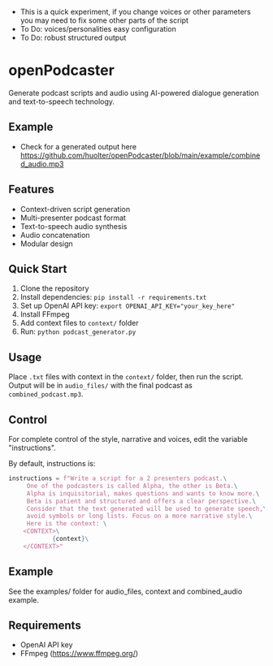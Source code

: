 - This is a quick experiment, if you change voices or other parameters you may need to fix some other parts of the script
- To Do: voices/personalities easy configuration
- To Do: robust structured output

# openPodcaster
Generate podcast scripts and audio using AI-powered dialogue generation and text-to-speech technology.

## Example

- Check for a generated output here https://github.com/huolter/openPodcaster/blob/main/example/combined_audio.mp3

## Features

- Context-driven script generation
- Multi-presenter podcast format
- Text-to-speech audio synthesis
- Audio concatenation
- Modular design

## Quick Start

1. Clone the repository
2. Install dependencies: `pip install -r requirements.txt`
3. Set up OpenAI API key: `export OPENAI_API_KEY="your_key_here"`
4. Install FFmpeg
5. Add context files to `context/` folder
6. Run: `python podcast_generator.py`

## Usage

Place `.txt` files with context in the `context/` folder, then run the script. Output will be in `audio_files/` with the final podcast as `combined_podcast.mp3`.

## Control

For complete control of the style, narrative and voices, edit the variable "instructions". 

By default, instructions is:

```python
instructions = f"Write a script for a 2 presenters podcast.\
     One of the podcasters is called Alpha, the other is Beta.\
     Alpha is inquisitorial, makes questions and wants to know more.\
     Beta is patient and structured and offers a clear perspective.\
     Consider that the text generated will be used to generate speech,\
     avoid symbols or long lists. Focus on a more narrative style.\
     Here is the context: \
    <CONTEXT>\
            {context}\
    </CONTEXT>"
```
## Example

See the examples/ folder for audio_files, context and combined_audio example.

## Requirements

- OpenAI API key
- FFmpeg (https://www.ffmpeg.org/)



